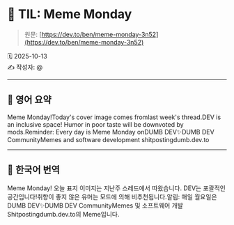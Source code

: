 # 📌 TIL: Meme Monday

> 원문: [https://dev.to/ben/meme-monday-3n52](https://dev.to/ben/meme-monday-3n52)

🗓 2025-10-13  
✍️ 작성자: @

---

## 🔹 영어 요약

Meme Monday!Today's cover image comes fromlast week's thread.DEV is an inclusive space! Humor in poor taste will be downvoted by mods.Reminder: Every day is Meme Monday onDUMB DEV✨DUMB DEV CommunityMemes and software development shitpostingdumb.dev.to

---

## 🔸 한국어 번역

Meme Monday! 오늘 표지 이미지는 지난주 스레드에서 따왔습니다. DEV는 포괄적인 공간입니다!취향이 좋지 않은 유머는 모드에 의해 비추천됩니다.알림: 매일 월요일은 DUMB DEV✨DUMB DEV CommunityMemes 및 소프트웨어 개발 Shitpostingdumb.dev.to의 Meme입니다.
